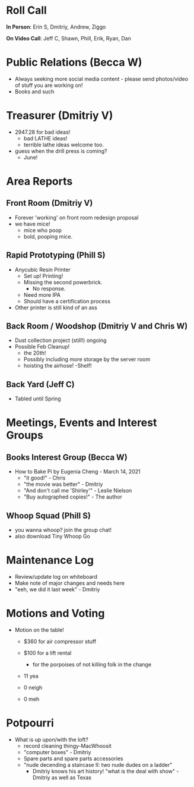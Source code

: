 # Roll Call
**In Person**:  Erin S, Dmitriy, Andrew, Ziggo

**On Video Call**: Jeff C, Shawn, Phill, Erik, Ryan, Dan



# Public Relations (Becca W)
- Always seeking more social media content - please send photos/video of stuff you are working on!
- Books and such

# Treasurer (Dmitriy V)
- 2947.28 for bad ideas!
  - bad LATHE ideas!
  - terrible lathe ideas welcome too.
- guess when the drill press is coming?
  - June!
  
# Area Reports
## Front Room (Dmitriy V)
- Forever 'working' on front room redesign proposal
- we have mice!
  - mice who poop
  - bold, pooping mice.
## Rapid Prototyping (Phill S)
- Anycubic Resin Printer
  - Set up! Printing!
  - Missing the second powerbrick.
    - No response.
  - Need more IPA
  - Should have a certification process
- Other printer is still kind of an ass
## Back Room / Woodshop (Dmitriy V and Chris W)
- Dust collection project (still!) ongoing
- Possible Feb Cleanup!
  - the 20th!
  - Possibly including more storage by the server room
  - hoisting the airhose!
  -Shelf!
## Back Yard (Jeff C)
- Tabled until Spring
# Meetings, Events and Interest Groups
## Books Interest Group (Becca W)
- How to Bake Pi by Eugenia Cheng - March 14, 2021
  - "it good!" - Chris
  - "the movie was better" - Dmitriy
  - "And don't call me 'Shirley'" - Leslie Nielson
  - "Buy autographed copies!" - The author
## Whoop Squad (Phill S)
- you wanna whoop? join the group chat!
- also download Tiny Whoop Go
# Maintenance Log
- Review/update log on whiteboard
- Make note of major changes and needs here
- "eeh, we did it last week" - Dmitriy

# Motions and Voting
- Motion on the table!
  - $360 for air compressor stuff
  - $100 for a lift rental
    - for the porpoises of not killing folk in the change
    
  - 11 yea
  - 0 neigh
  - 0 meh
  
# Potpourri
- What is up upon/with the loft?
  - record cleaning thingy-MacWhoosit
  - "computer boxes" - Dmitriy
  - Spare parts and spare parts accessories
  - "nude decending a staircase II: two nude dudes on a ladder"
    - Dmitriy knows his art history!
"what is the deal with show" - Dmitriy as well as Texas
